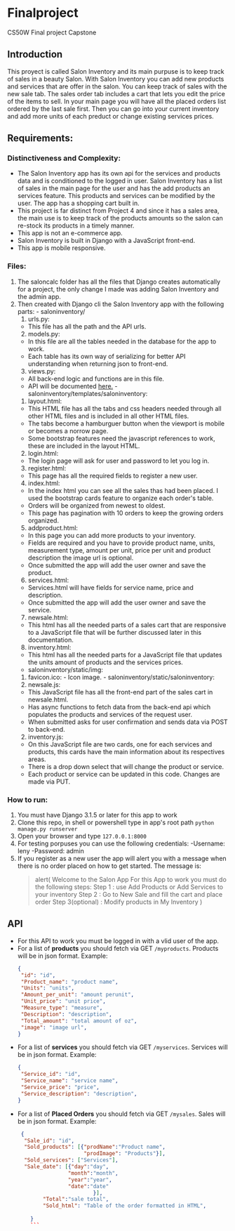 # Finalproject
CS50W Final project Capstone

## Introduction 
This proyect is called Salon Inventory and its main purpuse is to keep track of sales in a beauty Salon. With Salon Inventory you can add new products and services that are offer in the salon. You can keep track of sales with the new sale tab. The sales order tab includes a cart that lets you edit the price of the items to sell. In your main page you will have all the placed orders list ordered by the last sale first. Then you can go into your current inventory and add more units of each preduct or change existing services prices.

## Requirements: 
 ### Distinctiveness and Complexity:
  * The Salon Inventory app has its own api for the services and products data and is conditioned to the logged in user. Salon Inventory has a list of sales in the main page for the user and has the add products an services feature. This products and services can be modified by the user. The app has a shopping cart built in.
  * This project is far distinct from Project 4 and since it has a sales area, the main use is to keep track of the products amounts so the salon can re-stock its products in a timely manner.
  * This app is not an e-commerce app.
  * Salon Inventory is built in Django with a JavaScript front-end.
  * This app is mobile responsive.
    
 ### Files:
  1. The saloncalc folder has all the files that Django creates automatically for a project, the only change I made was adding Salon Inventory and the admin app.
  2. Then created with Django cli the Salon Inventory app with the following parts:
    - saloninventory/
      1. urls.py:
        - This file has all the path and the API urls.
      2. models.py:
        - In this file are all the tables needed in the database for the app to work.
        - Each table has its own way of serializing for better API understanding when returning json to front-end.
      3. views.py:
        - All back-end logic and functions are in this file.
        - API will be documented [here.](https://github.com/leny133/Finalproject/blob/main/README.md#api)
    - saloninventory/templates/saloninventory:
      1. layout.html:
        - This HTML file has all the tabs and css headers needed through all other HTML files and is included in all other HTML files.
        - The tabs become a hamburguer button when the viewport is mobile or becomes a norrow page.
        - Some bootstrap features need the javascript references to work, these are included in the layout HTML.
      2. login.html:
        - The login page will ask for user and password to let you log in.
      3. register.html:
        - This page has all the required fields to register a new user.
      4. index.html:
        - In the index html you can see all the sales thas had been placed. I used the bootstrap cards feature to organize each order's table.
        - Orders will be organized from newest to oldest.
        - This page has pagination with 10 orders to keep the growing orders organized.
      5. addproduct.html:
        - In this page you can add more products to your inventory. 
        - Fields are required and you have to provide product name, units, measurement type, amount per unit, price per unit and product description the image url is optional.
        - Once submitted the app will add the user owner and save the product.
      6. services.html:
        - Services.html will have fields for service name, price and description.
        - Once submitted the app will add the user owner and save the service.
      7. newsale.html:
        - This html has all the needed parts of a sales cart that are responsive to a JavaScript file that will be further discussed later in this documentation.
      8. inventory.html:
        - This html has all the needed parts for a JavaScript file that updates the units amount of products and the services prices.
        - saloninventory/static/img:
        1. favicon.ico:
          - Icon image.
    - saloninventory/static/saloninventory:
      1. newsale.js:
        - This JavaScript file has all the front-end part of the sales cart in newsale.html.
        - Has async functions to fetch data from the back-end api which populates the products and services of the request user.
        - When submitted asks for user confirmation and sends data via POST to back-end.
      2. inventory.js:
        - On this JavaScript file are two cards, one for each services and products, this cards have the main information about its respectives areas.
        - There is a drop down select that will change the product or service.
        - Each product or service can be updated in this code. Changes are made via PUT.
  ### How to run:
   1. You must have Django 3.1.5 or later for this app to work
   2. Clone this repo, in shell or powershell type in app's root path `python manage.py runserver`
   3. Open your browser and type `127.0.0.1:8000`
   4. For testing porpuses you can use the following credentials:
     -Username: leny
     -Password: admin
   5. If you register as a new user the app will alert you with a message when there is no order placed on how to get started. The message is:
        > alert(
         Welcome to the Salon App
         For this App to work you must do the following steps:
           Step 1 : use Add Products or Add Services to your inventory
           Step 2 : Go to New Sale and fill the cart and place order
           Step 3(optional) : Modify products in My Inventory
                )
      
## API
  - For this API to work you must be logged in with a vlid user of the app.
  - For a list of **products** you should fetch via GET `/myproducts`. Products will be in json format. Example:
    ```json
    {
     "id": "id",
     "Product_name": "product name",
     "Units": "units",
     "Amount_per_unit": "amount perunit",
     "Unit_price": "unit price",
     "Measure_type": "measure",
     "Description": "description",
     "Total_amount": "total amount of oz",
     "image": "image url",
    }
    ```
  - For a list of **services** you should fetch via GET `/myservices`. Services will be in json format. Example:
    ```json
    {
     "Service_id": "id",
     "Service_name": "service name",
     "Service_price": "price",
     "Service_description": "description",
    }
    ```
  - For a list of **Placed Orders** you should fetch via GET `/mysales`. Sales will be in json format. Example:
    ```json
     {
      "Sale_id": "id",
      "Sold_products": [{"prodName":"Product name",
                         "prodImage": "Products"}],
      "Sold_services": ["Services"],
      "Sale_date": [{"day":"day",
                    "month":"month",
                    "year":"year",
                    "date":"date"
                            }],
            "Total":"sale total",
            "Sold_html": "Table of the order formatted in HTML",
            
        }
        ```
